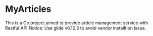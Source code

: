# MyArticles
This is a Go project aimed to provide article management service with Restful API
Notice: Use glide v0.12.3 to avoid vendor installtion issue.
